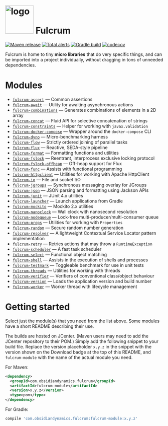 <img src="https://raw.githubusercontent.com/wiki/obsidiandynamics/fulcrum/images/fulcrum-logo.png" width="90px" alt="logo"/> Fulcrum
===
[![Maven release](https://maven-badges.herokuapp.com/maven-central/com.obsidiandynamics.fulcrum/assert/badge.svg)](https://search.maven.org/search?q=g:com.obsidiandynamics.fulcrum)
[![Total alerts](https://img.shields.io/lgtm/alerts/g/obsidiandynamics/fulcrum.svg?logo=lgtm&logoWidth=18)](https://lgtm.com/projects/g/obsidiandynamics/fulcrum/alerts/)
[![Gradle build](https://github.com/obsidiandynamics/fulcrum/actions/workflows/master.yml/badge.svg)](https://github.com/obsidiandynamics/fulcrum/actions/workflows/master.yml)
[![codecov](https://codecov.io/gh/obsidiandynamics/fulcrum/branch/master/graph/badge.svg)](https://codecov.io/gh/obsidiandynamics/fulcrum)

Fulcrum is home to tiny **micro libraries** that do very specific things, and can be imported into a project individually, without dragging in tons of unneeded dependencies.

# Modules
* [`fulcrum-assert`](https://github.com/obsidiandynamics/fulcrum/tree/master/assert) — Common assertions
* [`fulcrum-await`](https://github.com/obsidiandynamics/fulcrum/tree/master/await) — Utility for awaiting asynchronous actions
* [`fulcrum-combinations`](https://github.com/obsidiandynamics/fulcrum/tree/master/combinations) — Generates combinations of elements in a 2D array
* [`fulcrum-concat`](https://github.com/obsidiandynamics/fulcrum/tree/master/concat) — Fluid API for selective concatenation of strings
* [`fulcrum-constraints`](https://github.com/obsidiandynamics/fulcrum/tree/master/constraints) — Helper for working with `javax.validation`
* [`fulcrum-docker-compose`](https://github.com/obsidiandynamics/fulcrum/tree/master/docker-compose) — Wrapper around the `docker-compose` CLI
* [`fulcrum-dyno`](https://github.com/obsidiandynamics/fulcrum/tree/master/dyno) — Micro-benchmarking harness
* [`fulcrum-flow`](https://github.com/obsidiandynamics/fulcrum/tree/master/flow) — Strictly ordered joining of parallel tasks
* [`fulcrum-flux`](https://github.com/obsidiandynamics/fulcrum/tree/master/flux) — Reactive, SEDA-style pipeline
* [`fulcrum-format`](https://github.com/obsidiandynamics/fulcrum/tree/master/format) — Formatting functions and utilities
* [`fulcrum-fslock`](https://github.com/obsidiandynamics/fulcrum/tree/master/fslock) — Reentrant, interprocess exclusive locking protocol
* [`fulcrum-fslock-offheap`](https://github.com/obsidiandynamics/fulcrum/tree/master/fslock-offheap) — Off-heap support for Flux
* [`fulcrum-func`](https://github.com/obsidiandynamics/fulcrum/tree/master/func) — Assists with functional programming
* [`fulcrum-httpclient`](https://github.com/obsidiandynamics/fulcrum/tree/master/httpclient) — Utilities for working with Apache HttpClient
* [`fulcrum-io`](https://github.com/obsidiandynamics/fulcrum/tree/master/io) — File and socket I/O
* [`fulcrum-jgroups`](https://github.com/obsidiandynamics/fulcrum/tree/master/jgroups) — Synchronous messaging overlay for JGroups
* [`fulcrum-json`](https://github.com/obsidiandynamics/fulcrum/tree/master/json) — JSON parsing and formatting using Jackson APIs
* [`fulcrum-junit`](https://github.com/obsidiandynamics/fulcrum/tree/master/junit) — JUnit 4.x utilities
* [`fulcrum-launcher`](https://github.com/obsidiandynamics/fulcrum/tree/master/launcher) — Launch applications from Gradle
* [`fulcrum-mockito`](https://github.com/obsidiandynamics/fulcrum/tree/master/mockito) — Mockito 2.x utilities
* [`fulcrum-nanoclock`](https://github.com/obsidiandynamics/fulcrum/tree/master/nanoclock) — Wall clock with nanosecond resolution
* [`fulcrum-nodequeue`](https://github.com/obsidiandynamics/fulcrum/tree/master/nodequeue) — Lock-free multi-producer/multi-consumer queue
* [`fulcrum-props`](https://github.com/obsidiandynamics/fulcrum/tree/master/props) — Utilities for working with `Properties`
* [`fulcrum-random`](https://github.com/obsidiandynamics/fulcrum/tree/master/random) — Secure random number generation
* [`fulcrum-resolver`](https://github.com/obsidiandynamics/fulcrum/tree/master/resolver) — A lightweight Contextual Service Locator pattern implementation
* [`fulcrum-retry`](https://github.com/obsidiandynamics/fulcrum/tree/master/retry) — Retries actions that may throw a `RuntimeException`
* [`fulcrum-scheduler`](https://github.com/obsidiandynamics/fulcrum/tree/master/scheduler) — A fast task scheduler
* [`fulcrum-select`](https://github.com/obsidiandynamics/fulcrum/tree/master/select) — Functional object matching
* [`fulcrum-shell`](https://github.com/obsidiandynamics/fulcrum/tree/master/shell) — Assists in the execution of shells and processes
* [`fulcrum-testmark`](https://github.com/obsidiandynamics/fulcrum/tree/master/testmark) — Toggleable benchmark for use in unit tests
* [`fulcrum-threads`](https://github.com/obsidiandynamics/fulcrum/tree/master/threads) — Utilities for working with threads
* [`fulcrum-verifier`](https://github.com/obsidiandynamics/fulcrum/tree/master/verifier) — Verifiers of conventional class/object behaviour
* [`fulcrum-version`](https://github.com/obsidiandynamics/fulcrum/tree/master/version) — Loads the application version and build number
* [`fulcrum-worker`](https://github.com/obsidiandynamics/fulcrum/tree/master/worker) — Worker thread with lifecycle management

# Getting started
Select just the module(s) that you need from the list above. Some modules have a short README describing their use.

The builds are hosted on JCenter. (Maven users may need to add the JCenter repository to their POM.) Simply add the following snippet to your build file. Replace the version placeholder `x.y.z` in the snippet with the version shown on the Download badge at the top of this README, and `fulcrum-module` with the name of the actual module you need.

For Maven:

```xml
<dependency>
  <groupId>com.obsidiandynamics.fulcrum</groupId>
  <artifactId>fulcrum-module</artifactId>
  <version>x.y.z</version>
  <type>pom</type>
</dependency>
```

For Gradle:

```groovy
compile 'com.obsidiandynamics.fulcrum:fulcrum-module:x.y.z'
```
